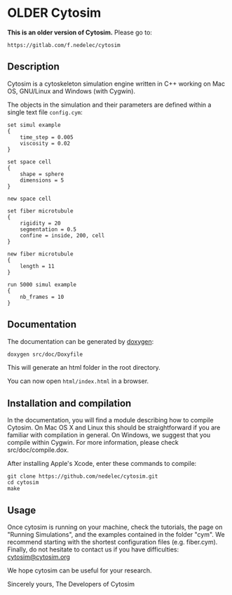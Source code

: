# OLDER Cytosim

**This is an older version of Cytosim.** Please go to:

	https://gitlab.com/f.nedelec/cytosim

## Description
Cytosim is a cytoskeleton simulation engine written in C++ working on Mac OS, GNU/Linux and Windows (with Cygwin).

The objects in the simulation and their parameters are defined within a single text file `config.cym`:

~~~
set simul example 
{
    time_step = 0.005
    viscosity = 0.02
}

set space cell
{
    shape = sphere
    dimensions = 5
}

new space cell

set fiber microtubule
{
    rigidity = 20
    segmentation = 0.5
    confine = inside, 200, cell
}

new fiber microtubule
{
    length = 11
}

run 5000 simul example
{
    nb_frames = 10
}
~~~


## Documentation
The documentation can be generated by [doxygen](http://www.stack.nl/~dimitri/doxygen/):

~~~bash
doxygen src/doc/Doxyfile
~~~

This will generate an html folder in the root directory.

You can now open `html/index.html` in a browser.

## Installation and compilation

In the documentation, you will find a module describing how to compile Cytosim. On Mac OS X and Linux this should be straightforward if you are familiar with compilation in general. On Windows, we suggest that you compile within Cygwin. For more information, please check src/doc/compile.dox.

After installing Apple's Xcode, enter these commands to compile:

	git clone https://github.com/nedelec/cytosim.git
	cd cytosim
	make

## Usage

Once cytosim is running on your machine, check the tutorials, the page on "Running Simulations", and the examples contained in the folder "cym". We recommend starting with the shortest configuration files (e.g. fiber.cym). Finally, do not hesitate to contact us if you have difficulties: cytosim@cytosim.org

We hope cytosim can be useful for your research. 

Sincerely yours, The Developers of Cytosim
